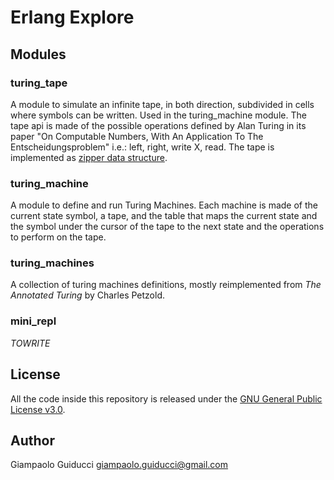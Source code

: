 # Erlang Explore

## Modules

### turing_tape

A module to simulate an infinite tape, in both direction, subdivided in cells where symbols can be written. Used in the turing_machine module. The tape api is made of the possible operations defined by Alan Turing in its paper "On Computable Numbers, With An Application To The Entscheidungsproblem" i.e.: left, right, write X, read. The tape is implemented as [zipper data structure](https://en.wikipedia.org/wiki/Zipper_\(data_structure\)).

### turing_machine

A module to define and run Turing Machines. Each machine is made of the current state symbol, a tape, and the table that maps the current state and the symbol under the cursor of the tape to the next state and the operations to perform on the tape.

### turing_machines

A collection of turing machines definitions, mostly reimplemented from *The Annotated Turing* by Charles Petzold.

### mini_repl

*TOWRITE*

## License

All the code inside this repository is released under the [GNU General Public License v3.0](https://www.gnu.org/licenses/gpl-3.0.html).

## Author

Giampaolo Guiducci <giampaolo.guiducci@gmail.com>